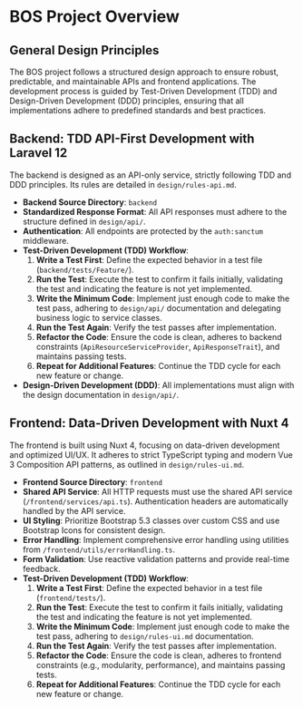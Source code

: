 # BOS Project Overview

## General Design Principles

The BOS project follows a structured design approach to ensure robust, predictable, and maintainable APIs and frontend applications. The development process is guided by Test-Driven Development (TDD) and Design-Driven Development (DDD) principles, ensuring that all implementations adhere to predefined standards and best practices.

## Backend: TDD API-First Development with Laravel 12

The backend is designed as an API-only service, strictly following TDD and DDD principles. Its rules are detailed in `design/rules-api.md`.

- **Backend Source Directory**: `backend`
- **Standardized Response Format**: All API responses must adhere to the structure defined in `design/api/`.
- **Authentication**: All endpoints are protected by the `auth:sanctum` middleware.
- **Test-Driven Development (TDD) Workflow**:
  1. **Write a Test First**: Define the expected behavior in a test file (`backend/tests/Feature/`).
  2. **Run the Test**: Execute the test to confirm it fails initially, validating the test and indicating the feature is not yet implemented.
  3. **Write the Minimum Code**: Implement just enough code to make the test pass, adhering to `design/api/` documentation and delegating business logic to service classes.
  4. **Run the Test Again**: Verify the test passes after implementation.
  5. **Refactor the Code**: Ensure the code is clean, adheres to backend constraints (`ApiResourceServiceProvider`, `ApiResponseTrait`), and maintains passing tests.
  6. **Repeat for Additional Features**: Continue the TDD cycle for each new feature or change.
- **Design-Driven Development (DDD)**: All implementations must align with the design documentation in `design/api/`.

## Frontend: Data-Driven Development with Nuxt 4

The frontend is built using Nuxt 4, focusing on data-driven development and optimized UI/UX. It adheres to strict TypeScript typing and modern Vue 3 Composition API patterns, as outlined in `design/rules-ui.md`.

- **Frontend Source Directory**: `frontend`
- **Shared API Service**: All HTTP requests must use the shared API service (`/frontend/services/api.ts`). Authentication headers are automatically handled by the API service.
- **UI Styling**: Prioritize Bootstrap 5.3 classes over custom CSS and use Bootstrap Icons for consistent design.
- **Error Handling**: Implement comprehensive error handling using utilities from `/frontend/utils/errorHandling.ts`.
- **Form Validation**: Use reactive validation patterns and provide real-time feedback.
- **Test-Driven Development (TDD) Workflow**:
  1. **Write a Test First**: Define the expected behavior in a test file (`frontend/tests/`).
  2. **Run the Test**: Execute the test to confirm it fails initially, validating the test and indicating the feature is not yet implemented.
  3. **Write the Minimum Code**: Implement just enough code to make the test pass, adhering to `design/rules-ui.md` documentation.
  4. **Run the Test Again**: Verify the test passes after implementation.
  5. **Refactor the Code**: Ensure the code is clean, adheres to frontend constraints (e.g., modularity, performance), and maintains passing tests.
  6. **Repeat for Additional Features**: Continue the TDD cycle for each new feature or change.

